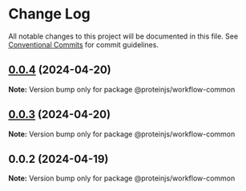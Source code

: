 # Change Log

All notable changes to this project will be documented in this file.
See [Conventional Commits](https://conventionalcommits.org) for commit guidelines.

## [0.0.4](https://github.com/proteinjs/workflow/compare/@proteinjs/workflow-common@0.0.3...@proteinjs/workflow-common@0.0.4) (2024-04-20)

**Note:** Version bump only for package @proteinjs/workflow-common





## [0.0.3](https://github.com/proteinjs/workflow/compare/@proteinjs/workflow-common@0.0.2...@proteinjs/workflow-common@0.0.3) (2024-04-20)

**Note:** Version bump only for package @proteinjs/workflow-common





## 0.0.2 (2024-04-19)

**Note:** Version bump only for package @proteinjs/workflow-common

